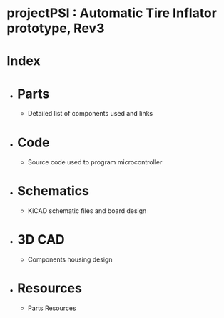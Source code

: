 # projectPSI : Automatic Tire Inflator prototype, Rev3 

# Index
  * # Parts
    - Detailed list of components used and links 
  
* # Code
   - Source code used to program microcontroller
  
* # Schematics
   - KiCAD schematic files and board design

* # 3D CAD
   - Components housing design  

* # Resources
   - Parts Resources  
   


